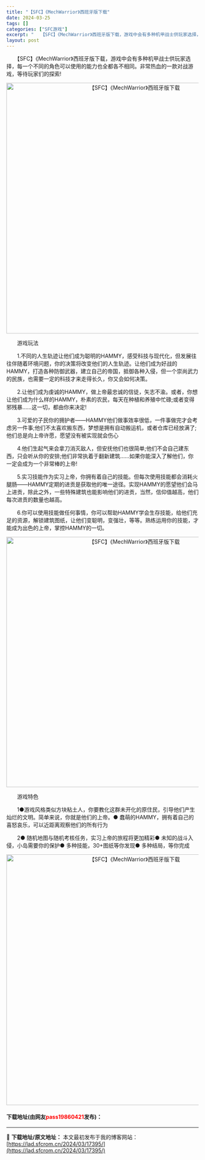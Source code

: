 ```yaml
---
title: "【SFC】《MechWarrior》西班牙版下载"
date: 2024-03-25
tags: []
categories: ["SFC游戏"]
excerpt: "　　【SFC】《MechWarrior》西班牙版下载，游戏中会有多种机甲战士供玩家选择，每一个不同的角色可以使用的能力也全都各不相同。非常热血的一款对战游戏，等待玩家们的探索! 　　游戏玩法 　　1.不同的人生轨迹让他们成为聪明的HAMMY，感受科技与现代化，但发展往往伴随着环境问题，你的决策将改变&hellip;"
layout: post
---
```


 <p>　　【SFC】《MechWarrior》西班牙版下载，游戏中会有多种机甲战士供玩家选择，每一个不同的角色可以使用的能力也全都各不相同。非常热血的一款对战游戏，等待玩家们的探索!</p> <p align="center"><img align="" border="0" src="https://lad.sfcrom.cn/wp-content/uploads/2024/03/20240325_6600c10dae259.png" width="656" alt="【SFC】《MechWarrior》西班牙版下载" /></p> <p>　　游戏玩法</p> <p>　　1.不同的人生轨迹让他们成为聪明的HAMMY，感受科技与现代化，但发展往往伴随着环境问题，你的决策将改变他们的人生轨迹。让他们成为好战的HAMMY，打造各种防御武器，建立自己的帝国，抵御各种入侵，但一个崇尚武力的民族，也需要一定的科技才来走得长久，你又会如何决策。</p> <p>　　2.让他们成为虔诚的HAMMY，做上帝最忠诚的信徒，矢志不渝。或者，你想让他们成为什么样的HAMMY，朴素的农民，每天在种植和养殖中忙碌;或者变得邪残暴&hellip;&hellip;这一切，都由你来决定!</p> <p>　　3.可爱的子民你的拥护者&mdash;&mdash;HAMMY他们做事效率很低，一件事做完才会考虑另一件事;他们不太喜欢搬东西，梦想是拥有自动搬运机，或者仓库已经放满了;他们总是向上帝许愿，愿望没有被实现就会伤心</p> <p>　　4.他们生起气来会拿刀消灭敌人，但安抚他们也很简单;他们不会自己建东西，只会听从你的安排;他们非常执着于翻新建筑&hellip;&hellip;如果你能深入了解他们，你一定会成为一个非常棒的上帝!</p> <p>　　5.实习技能作为实习上帝，你拥有着自己的技能。但每次使用技能都会消耗火腿肠&mdash;&mdash;HAMMY定期的进贡是获取他的唯一途径。实现HAMMY的愿望他们会马上进贡，除此之外，一些特殊建筑也能影响他们的进贡，当然，信仰值越高，他们每次进贡的数量也越高。</p> <p>　　6.你可以使用技能做任何事情，你可以帮助HAMMY学会生存技能，给他们充足的资源，解锁建筑图纸，让他们变聪明，变强壮，等等。熟练运用你的技能，才能成为出色的上帝，掌控HAMMY的一切。</p> <p align="center"><img align="" border="0" src="https://lad.sfcrom.cn/wp-content/uploads/2024/03/20240325_6600c10f1bd07.png" width="655" alt="【SFC】《MechWarrior》西班牙版下载" /></p> <p>　　游戏特色</p> <p>　　1●游戏风格类似方块粘土人，你要教化这群未开化的原住民，引导他们产生灿烂的文明。简单来说，你就是他们的上帝。● 蠢萌的HAMMY，拥有着自己的喜怒哀乐，可以近距离观察他们的所有行为</p> <p>　　2● 随机地图与随机考核任务，实习上帝的旅程将更加精彩● 未知的战斗入侵，小岛需要你的保护● 多种技能，30+图纸等你发现● 多种结局，等你完成</p> <p align="center"><img align="" border="0" src="https://lad.sfcrom.cn/wp-content/uploads/2024/03/20240325_6600c11098ac3.png" width="656" alt="【SFC】《MechWarrior》西班牙版下载" /></p> <p><h4>下载地址(由网友<font color="red">pass19860421</font>发布)：</h4></p> 

---
📖 **下载地址/原文地址：** 本文最初发布于我的博客网站：[https://lad.sfcrom.cn/2024/03/17395/](https://lad.sfcrom.cn/2024/03/17395/)
